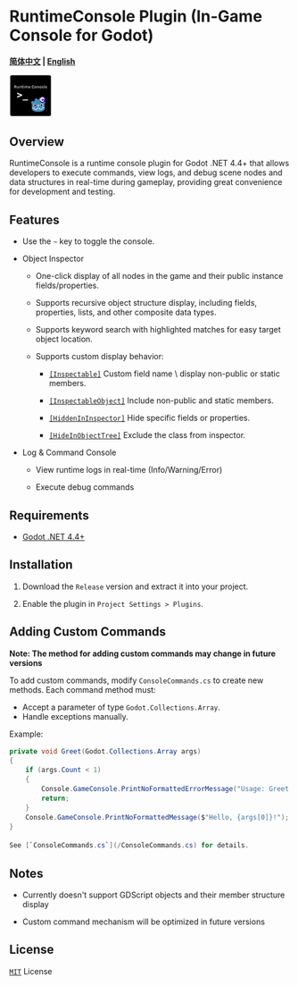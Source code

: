 # RuntimeConsole Plugin (In-Game Console for Godot)

**[简体中文](README.md) | [English](README_en.md)**

<img src="RuntimeConsoleIcon.png" width="15%">

## Overview
RuntimeConsole is a runtime console plugin for Godot .NET 4.4+ that allows developers to execute commands, view logs, and debug scene nodes and data structures in real-time during gameplay, providing great convenience for development and testing.

## Features

- Use the `~` key to toggle the console.

- Object Inspector
    
    * One-click display of all nodes in the game and their public instance fields/properties.
    
    * Supports recursive object structure display, including fields, properties, lists, and other composite data types.
    
    * Supports keyword search with highlighted matches for easy target object location.
    
    * Supports custom display behavior:
    
        * [`[Inspectable]`](/ObjectInspectorWindow/ObjectInspectorWindow.cs/#L340) Custom field name \ display non-public or static members.

        * [`[InspectableObject]`](/ObjectInspectorWindow/ObjectInspectorWindow.cs/#L351) Include non-public and static members.

        * [`[HiddenInInspector]`](/ObjectInspectorWindow/ObjectInspectorWindow.cs/#L361) Hide specific fields or properties.
        
        * [`[HideInObjectTree]`](/ObjectInspectorWindow/ObjectInspectorWindow.cs/#L366) Exclude the class from inspector.

- Log & Command Console

    * View runtime logs in real-time (Info/Warning/Error)

    * Execute debug commands

## Requirements

- [Godot .NET 4.4+](https://godotengine.org/download/windows/)

## Installation

1. Download the `Release` version and extract it into your project.

2. Enable the plugin in `Project Settings > Plugins`.

## Adding Custom Commands

**Note: The method for adding custom commands may change in future versions**

To add custom commands, modify `ConsoleCommands.cs` to create new methods.
Each command method must:
- Accept a parameter of type `Godot.Collections.Array`.
- Handle exceptions manually.

Example:
```csharp
private void Greet(Godot.Collections.Array args)
{
    if (args.Count < 1)
    {
        Console.GameConsole.PrintNoFormattedErrorMessage("Usage: Greet <name>");
        return;
    }
    Console.GameConsole.PrintNoFormattedMessage($"Hello, {args[0]}!");
}

See [`ConsoleCommands.cs`](/ConsoleCommands.cs) for details.
```

## Notes

- Currently doesn't support GDScript objects and their member structure display

- Custom command mechanism will be optimized in future versions

## License

[`MIT`](https://mit-license.org/) License